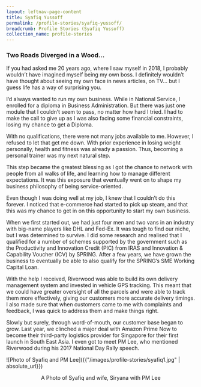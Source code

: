 ```yaml
---
layout: leftnav-page-content
title: Syafiq Yussoff
permalink: /profile-stories/syafiq-yussoff/
breadcrumb: Profile Stories (Syafiq Yussoff)
collection_name: profile-stories
---
```


### **Two Roads Diverged in a Wood…**

If you had asked me 20 years ago, where I saw myself in 2018, I probably wouldn’t have imagined myself being my own boss. I definitely wouldn’t have thought about seeing my own face in news articles, on TV… but I guess life has a way of surprising you.

I‘d always wanted to run my own business. While in National Service, I enrolled for a diploma in Business Administration. But there was just one module that I couldn’t seem to pass, no matter how hard I tried. I had to make the call to give up as I was also facing some financial constraints, losing my chance to get a Diploma.

With no qualifications, there were not many jobs available to me. However, I refused to let that get me down. With prior experience in losing weight personally, health and fitness was already a passion. Thus, becoming a personal trainer was my next natural step.

This step became the greatest blessing as I got the chance to network with people from all walks of life, and learning how to manage different expectations. It was this exposure that eventually went on to shape my business philosophy of being service-oriented.

Even though I was doing well at my job, I knew that I couldn’t do this forever. I noticed that e-commerce had started to pick up steam, and that this was my chance to get in on this opportunity to start my own business.

When we first started out, we had just four men and two vans in an industry with big-name players like DHL and Fed-Ex. It was tough to find our niche, but I was determined to survive. I did some research and realised that I qualified for a number of schemes supported by the government such as the Productivity and Innovation Credit (PIC) from IRAS and Innovation & Capability Voucher (ICV) by SPRING. After a few years, we have grown the business to eventually be able to also qualify for the SPRING’s SME Working Capital Loan.

With the help I received, Riverwood was able to build its own delivery management system and invested in vehicle GPS tracking. This meant that we could have greater oversight of all the parcels and were able to track them more effectively, giving our customers more accurate delivery timings. I also made sure that when customers came to me with complaints and feedback, I was quick to address them and make things right.

Slowly but surely, through word-of-mouth, our customer base began to grow. Last year, we clinched a major deal with Amazon Prime Now to become their third-party logistics provider for Singapore for their first launch in South East Asia. I even got to meet PM Lee, who mentioned Riverwood during his 2017 National Day Rally speech.

![Photo of Syafiq and PM Lee]({{"/images/profile-stories/syafiq1.jpg" | absolute_url}})

<center> A Photo of Syafiq and wife, Siryana with PM Lee </center>